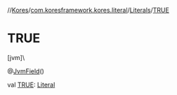 //[Kores](../../../index.md)/[com.koresframework.kores.literal](../index.md)/[Literals](index.md)/[TRUE](-t-r-u-e.md)

# TRUE

[jvm]\

@[JvmField](https://kotlinlang.org/api/latest/jvm/stdlib/kotlin.jvm/-jvm-field/index.html)()

val [TRUE](-t-r-u-e.md): [Literal](../-literal/index.md)
